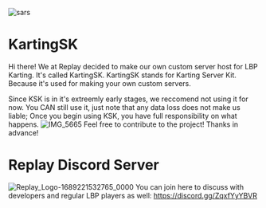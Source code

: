 ![sars](https://github.com/LittleBigPlanet/KartingSDK/assets/140343441/ba8582ff-188e-4824-83f7-de283896aaed)
# KartingSK
Hi there! We at Replay decided to make our own custom server host for LBP Karting.
It's called KartingSK.
KartingSK stands for Karting Server Kit. Because it's used for making your own custom servers.

Since KSK is in it's extreemly early stages, we reccomend not using it for now.
You CAN still use it, just note that any data loss does not make us liable; Once you begin using KSK, you have full responsibility on what happens.
![IMG_5665](https://github.com/LittleBigPlanet/KartingSDK/assets/140343441/fb9be5e1-fbf8-4eef-9fe9-173f1afaf096)
Feel free to contribute to the project! Thanks in advance!

# Replay Discord Server
![Replay_Logo-1689221532765_0000](https://github.com/LittleBigPlanet/KartingSDK/assets/140343441/c8c151b1-112f-48ff-a893-ff8228f91412)
You can join here to discuss with developers and regular LBP players as well: https://discord.gg/ZqxfYyYBVR
